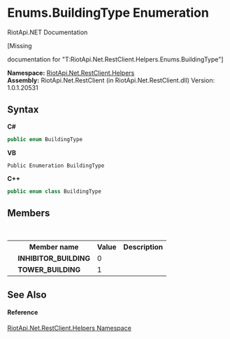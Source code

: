 # Enums.BuildingType Enumeration
RiotApi.NET Documentation 

\[Missing <summary> documentation for "T:RiotApi.Net.RestClient.Helpers.Enums.BuildingType"\]

**Namespace:**&nbsp;<a href="462957ad-7f36-13b9-0984-0a2de37ad030">RiotApi.Net.RestClient.Helpers</a><br />**Assembly:**&nbsp;RiotApi.Net.RestClient (in RiotApi.Net.RestClient.dll) Version: 1.0.1.20531

## Syntax

**C#**<br />
``` C#
public enum BuildingType
```

**VB**<br />
``` VB
Public Enumeration BuildingType
```

**C++**<br />
``` C++
public enum class BuildingType
```


## Members
&nbsp;<table><tr><th></th><th>Member name</th><th>Value</th><th>Description</th></tr><tr><td /><td target="F:RiotApi.Net.RestClient.Helpers.Enums.BuildingType.INHIBITOR_BUILDING">**INHIBITOR_BUILDING**</td><td>0</td><td /></tr><tr><td /><td target="F:RiotApi.Net.RestClient.Helpers.Enums.BuildingType.TOWER_BUILDING">**TOWER_BUILDING**</td><td>1</td><td /></tr></table>

## See Also


#### Reference
<a href="462957ad-7f36-13b9-0984-0a2de37ad030">RiotApi.Net.RestClient.Helpers Namespace</a><br />